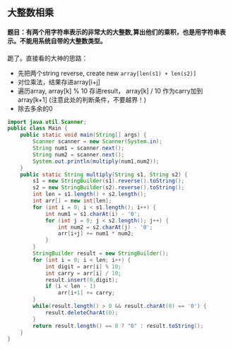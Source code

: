 ## 大整数相乘
#### 题目：有两个用字符串表示的非常大的大整数,算出他们的乘积，也是用字符串表示。不能用系统自带的大整数类型。 

跪了。直接看的大神的思路：
- 先把两个string reverse, create new ```array[len(s1) + len(s2)]```
- 对位乘法，结果存进array[i+j]
- 遍历array, array[k] % 10 存进result， array[k] / 10 作为carry加到array[k+1] (注意此处的判断条件，不要越界！)
- 除去多余的0

```java
import java.util.Scanner;
public class Main {
    public static void main(String[] args) {
        Scanner scanner = new Scanner(System.in);
        String num1 = scanner.next();
        String num2 = scanner.next();
        System.out.println(multiply(num1,num2));
    }
    public static String multiply(String s1, String s2) {
        s1 = new StringBuilder(s1).reverse().toString();
        s2 = new StringBuilder(s2).reverse().toString();
        int len = s1.length() + s2.length();
        int arr[] = new int[len];
        for (int i = 0; i < s1.length(); i++) {
            int num1 = s1.charAt(i) - '0';
            for (int j = 0; j < s2.length(); j++) {
                int num2 = s2.charAt(j) - '0';
                arr[i+j] += num1 * num2;
            }
        }
        StringBuilder result = new StringBuilder();
        for (int i = 0; i < len; i++) {
            int digit = arr[i] % 10;
            int carry = arr[i] / 10;
            result.insert(0,digit);
            if (i < len - 1)
                arr[i+1] += carry;
        }
        while(result.length() > 0 && result.charAt(0) == '0') {
            result.deleteCharAt(0);
        }
        return result.length() == 0 ? "0" : result.toString();
    }
}
```

